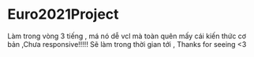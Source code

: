# Euro2021Project
Làm trong vòng 3 tiếng , má nó dễ vcl mà toàn quên mấy cái kiến thức cơ bản ,Chưa responsive!!!!! Sẽ làm trong thời gian tới
, Thanks for seeing <3
